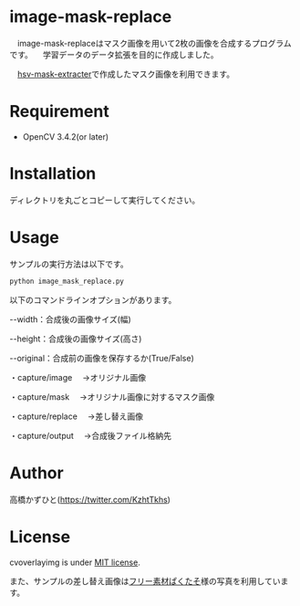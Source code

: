 # image-mask-replace
　image-mask-replaceはマスク画像を用いて2枚の画像を合成するプログラムです。
　学習データのデータ拡張を目的に作成しました。

　[hsv-mask-extracter](https://https://github.com/Kazuhito00/hsv-mask-extracter)で作成したマスク画像を利用できます。

# Requirement
 
* OpenCV 3.4.2(or later)
 
# Installation
 
ディレクトリを丸ごとコピーして実行してください。
 
# Usage
 
サンプルの実行方法は以下です。
 
```bash
python image_mask_replace.py
```

以下のコマンドラインオプションがあります。

--width：合成後の画像サイズ(幅)

--height：合成後の画像サイズ(高さ)

--original：合成前の画像を保存するか(True/False)

・capture/image
　→オリジナル画像

・capture/mask
　→オリジナル画像に対するマスク画像

・capture/replace
　→差し替え画像

・capture/output
　→合成後ファイル格納先


# Author
高橋かずひと(https://twitter.com/KzhtTkhs)
 
# License 
cvoverlayimg is under [MIT license](https://en.wikipedia.org/wiki/MIT_License).

また、サンプルの差し替え画像は[フリー素材ぱくたそ](https://www.pakutaso.com)様の写真を利用しています。
